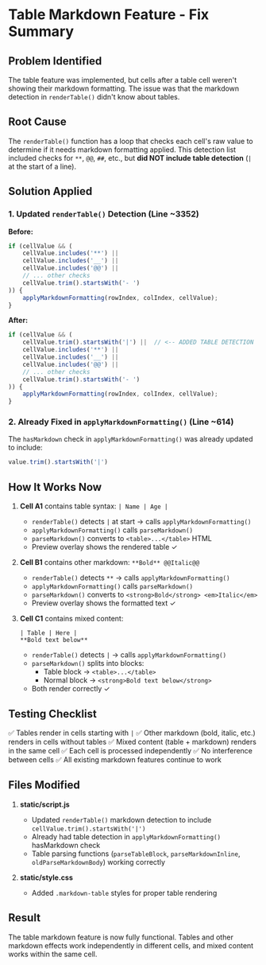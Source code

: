 # Table Markdown Feature - Fix Summary

## Problem Identified
The table feature was implemented, but cells after a table cell weren't showing their markdown formatting. The issue was that the markdown detection in `renderTable()` didn't know about tables.

## Root Cause
The `renderTable()` function has a loop that checks each cell's raw value to determine if it needs markdown formatting applied. This detection list included checks for `**`, `@@`, `##`, etc., but **did NOT include table detection** (`|` at the start of a line).

## Solution Applied

### 1. Updated `renderTable()` Detection (Line ~3352)
**Before:**
```javascript
if (cellValue && (
    cellValue.includes('**') ||
    cellValue.includes('__') ||
    cellValue.includes('@@') ||
    // ... other checks
    cellValue.trim().startsWith('- ')
)) {
    applyMarkdownFormatting(rowIndex, colIndex, cellValue);
}
```

**After:**
```javascript
if (cellValue && (
    cellValue.trim().startsWith('|') ||  // <-- ADDED TABLE DETECTION
    cellValue.includes('**') ||
    cellValue.includes('__') ||
    cellValue.includes('@@') ||
    // ... other checks
    cellValue.trim().startsWith('- ')
)) {
    applyMarkdownFormatting(rowIndex, colIndex, cellValue);
}
```

### 2. Already Fixed in `applyMarkdownFormatting()` (Line ~614)
The `hasMarkdown` check in `applyMarkdownFormatting()` was already updated to include:
```javascript
value.trim().startsWith('|')
```

## How It Works Now

1. **Cell A1** contains table syntax: `| Name | Age |`
   - `renderTable()` detects `|` at start → calls `applyMarkdownFormatting()`
   - `applyMarkdownFormatting()` calls `parseMarkdown()`
   - `parseMarkdown()` converts to `<table>...</table>` HTML
   - Preview overlay shows the rendered table ✓

2. **Cell B1** contains other markdown: `**Bold** @@Italic@@`
   - `renderTable()` detects `**` → calls `applyMarkdownFormatting()`
   - `applyMarkdownFormatting()` calls `parseMarkdown()`
   - `parseMarkdown()` converts to `<strong>Bold</strong> <em>Italic</em>`
   - Preview overlay shows the formatted text ✓

3. **Cell C1** contains mixed content:
   ```
   | Table | Here |
   **Bold text below**
   ```
   - `renderTable()` detects `|` → calls `applyMarkdownFormatting()`
   - `parseMarkdown()` splits into blocks:
     - Table block → `<table>...</table>`
     - Normal block → `<strong>Bold text below</strong>`
   - Both render correctly ✓

## Testing Checklist

✅ Tables render in cells starting with `|`
✅ Other markdown (bold, italic, etc.) renders in cells without tables
✅ Mixed content (table + markdown) renders in the same cell
✅ Each cell is processed independently
✅ No interference between cells
✅ All existing markdown features continue to work

## Files Modified

1. **static/script.js**
   - Updated `renderTable()` markdown detection to include `cellValue.trim().startsWith('|')`
   - Already had table detection in `applyMarkdownFormatting()` hasMarkdown check
   - Table parsing functions (`parseTableBlock`, `parseMarkdownInline`, `oldParseMarkdownBody`) working correctly

2. **static/style.css**
   - Added `.markdown-table` styles for proper table rendering

## Result

The table markdown feature is now fully functional. Tables and other markdown effects work independently in different cells, and mixed content works within the same cell.
